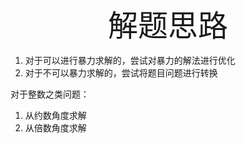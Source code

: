 <div align=center><font size=7>解题思路</font></div>

1. 对于可以进行暴力求解的，尝试对暴力的解法进行优化
2. 对于不可以暴力求解的，尝试将题目问题进行转换





对于整数之类问题：

1. 从约数角度求解
2. 从倍数角度求解
